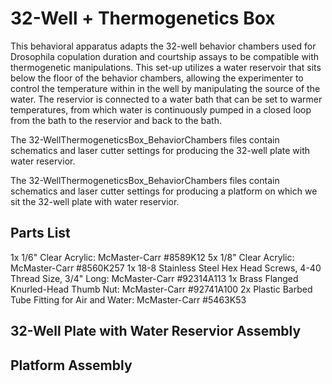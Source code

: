 # 32-Well + Thermogenetics Box

This behavioral apparatus adapts the 32-well behavior chambers used for Drosophila copulation duration and courtship assays to be compatible with thermogenetic manipulations.
This set-up utilizes a water reservoir that sits below the floor of the behavior chambers, allowing the experimenter to control the temperature within in the well by manipulating the source of the water.
The reservior is connected to a water bath that can be set to warmer temperatures, from which water is continuously pumped in a closed loop from the bath to the reservior and back to the bath.

The 32-WellThermogeneticsBox_BehaviorChambers files contain schematics and laser cutter settings for producing the 32-well plate with water reservior.

The 32-WellThermogeneticsBox_BehaviorChambers files contain schematics and laser cutter settings for producing a platform on which we sit the 32-well plate with water reservior.

## Parts List
1x 1/6" Clear Acrylic: McMaster-Carr #8589K12
5x 1/8" Clear Acrylic: McMaster-Carr #8560K257
1x 18-8 Stainless Steel Hex Head Screws, 4-40 Thread Size, 3/4" Long: McMaster-Carr #92314A113
1x Brass Flanged Knurled-Head Thumb Nut: McMaster-Carr #92741A100
2x Plastic Barbed Tube Fitting for Air and Water: McMaster-Carr #5463K53


## 32-Well Plate with Water Reservior Assembly

## Platform Assembly
